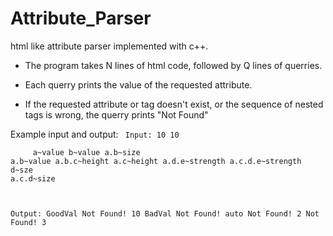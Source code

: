 # Attribute_Parser
html like attribute parser implemented with c++.

- The program takes N lines of html code, followed by Q lines of querries.

- Each querry prints the value of the requested attribute.

- If the requested attribute or tag doesn't exist, or the sequence of nested tags is wrong, the querry prints "Not Found"

Example input and output:
<code>
Input:
10 10
<a value = "GoodVal">
<b value = "BadVal" size = "10">
</b>
<c height = "auto">
<d size = "3">
<e strength = "2">
</e>
</d>
</c>
</a>
a~value
b~value
a.b~size
a.b~value
a.b.c~height
a.c~height
a.d.e~strength
a.c.d.e~strength
d~sze
a.c.d~size

Output:
GoodVal
Not Found!
10
BadVal
Not Found!
auto
Not Found!
2
Not Found!
3
</code>
